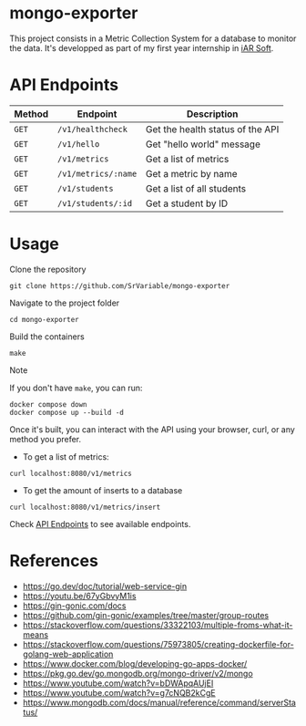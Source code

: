 # mongo-exporter

This project consists in a Metric Collection System for a database to monitor the data. It's developped as part of my first year internship in [iAR Soft](https://www.iar-soft.com/).

# API Endpoints

|Method|Endpoint|Description|
|-|-|-|
|`GET`|`/v1/healthcheck`|Get the health status of the API|
|`GET`|`/v1/hello`|Get "hello world" message|
|`GET`|`/v1/metrics`|Get a list of metrics|
|`GET`|`/v1/metrics/:name`|Get a metric by name|
|`GET`|`/v1/students`|Get a list of all students|
|`GET`|`/v1/students/:id`|Get a student by ID|

# Usage

Clone the repository
```
git clone https://github.com/SrVariable/mongo-exporter
```

Navigate to the project folder
```
cd mongo-exporter
```

Build the containers
```
make
```

> [!NOTE]
>
> If you don't have `make`, you can run:
> ```
> docker compose down
> docker compose up --build -d
> ```

Once it's built, you can interact with the API using your browser, curl, or any method you prefer.

- To get a list of metrics:
```
curl localhost:8080/v1/metrics
```

- To get the amount of inserts to a database
```
curl localhost:8080/v1/metrics/insert
```

Check [API Endpoints](#api-endpoints) to see available endpoints.

# References

- https://go.dev/doc/tutorial/web-service-gin
- https://youtu.be/67yGbvyM1is
- https://gin-gonic.com/docs
- https://github.com/gin-gonic/examples/tree/master/group-routes
- https://stackoverflow.com/questions/33322103/multiple-froms-what-it-means
- https://stackoverflow.com/questions/75973805/creating-dockerfile-for-golang-web-application
- https://www.docker.com/blog/developing-go-apps-docker/
- https://pkg.go.dev/go.mongodb.org/mongo-driver/v2/mongo
- https://www.youtube.com/watch?v=bDWApqAUjEI
- https://www.youtube.com/watch?v=g7cNQB2kCgE
- https://www.mongodb.com/docs/manual/reference/command/serverStatus/
